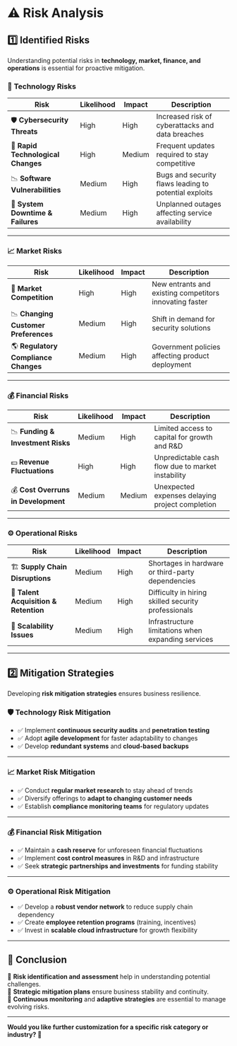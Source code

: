 # ⚠️ Risk Analysis

## 1️⃣ **Identified Risks**
Understanding potential risks in **technology, market, finance, and operations** is essential for proactive mitigation.

### 📌 **Technology Risks**
| Risk | Likelihood | Impact | Description |
|------|-----------|--------|-------------|
| 🛡️ **Cybersecurity Threats** | High | High | Increased risk of cyberattacks and data breaches |
| 🔄 **Rapid Technological Changes** | High | Medium | Frequent updates required to stay competitive |
| 📉 **Software Vulnerabilities** | Medium | High | Bugs and security flaws leading to potential exploits |
| 🔌 **System Downtime & Failures** | Medium | High | Unplanned outages affecting service availability |

---

### 📈 **Market Risks**
| Risk | Likelihood | Impact | Description |
|------|-----------|--------|-------------|
| 🚀 **Market Competition** | High | High | New entrants and existing competitors innovating faster |
| 📉 **Changing Customer Preferences** | Medium | High | Shift in demand for security solutions |
| 🌎 **Regulatory Compliance Changes** | Medium | High | Government policies affecting product deployment |

---

### 💰 **Financial Risks**
| Risk | Likelihood | Impact | Description |
|------|-----------|--------|-------------|
| 📉 **Funding & Investment Risks** | Medium | High | Limited access to capital for growth and R&D |
| 💵 **Revenue Fluctuations** | High | High | Unpredictable cash flow due to market instability |
| 💰 **Cost Overruns in Development** | Medium | Medium | Unexpected expenses delaying project completion |

---

### ⚙️ **Operational Risks**
| Risk | Likelihood | Impact | Description |
|------|-----------|--------|-------------|
| 🏗 **Supply Chain Disruptions** | Medium | High | Shortages in hardware or third-party dependencies |
| 👥 **Talent Acquisition & Retention** | Medium | High | Difficulty in hiring skilled security professionals |
| 🔄 **Scalability Issues** | Medium | High | Infrastructure limitations when expanding services |

---

## 2️⃣ **Mitigation Strategies**
Developing **risk mitigation strategies** ensures business resilience.

### 🛡️ **Technology Risk Mitigation**
- ✅ Implement **continuous security audits** and **penetration testing**  
- ✅ Adopt **agile development** for faster adaptability to changes  
- ✅ Develop **redundant systems** and **cloud-based backups**  

---

### 📈 **Market Risk Mitigation**
- ✅ Conduct **regular market research** to stay ahead of trends  
- ✅ Diversify offerings to **adapt to changing customer needs**  
- ✅ Establish **compliance monitoring teams** for regulatory updates  

---

### 💰 **Financial Risk Mitigation**
- ✅ Maintain a **cash reserve** for unforeseen financial fluctuations  
- ✅ Implement **cost control measures** in R&D and infrastructure  
- ✅ Seek **strategic partnerships and investments** for funding stability  

---

### ⚙️ **Operational Risk Mitigation**
- ✅ Develop a **robust vendor network** to reduce supply chain dependency  
- ✅ Create **employee retention programs** (training, incentives)  
- ✅ Invest in **scalable cloud infrastructure** for growth flexibility  

---

## 🏁 **Conclusion**
🔹 **Risk identification and assessment** help in understanding potential challenges.  
🔹 **Strategic mitigation plans** ensure business stability and continuity.  
🔹 **Continuous monitoring** and **adaptive strategies** are essential to manage evolving risks.  

---
**Would you like further customization for a specific risk category or industry? 🚀**
